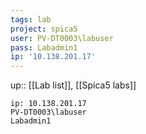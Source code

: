 ```yaml
---
tags: lab
project: spica5
user: PV-DT0003\labuser
pass: Labadmin1
ip: '10.138.201.17'
---
```

up:: [[Lab list]], [[Spica5 labs]]

```
ip: 10.138.201.17
PV-DT0003\labuser
Labadmin1
```
